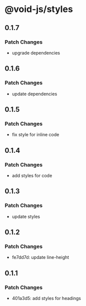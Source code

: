 # @void-js/styles

## 0.1.7

### Patch Changes

- upgrade dependencies

## 0.1.6

### Patch Changes

- update dependencies

## 0.1.5

### Patch Changes

- fix style for inline code

## 0.1.4

### Patch Changes

- add styles for code

## 0.1.3

### Patch Changes

- update styles

## 0.1.2

### Patch Changes

- fe7dd7d: update line-height

## 0.1.1

### Patch Changes

- 401a3d5: add styles for headings
